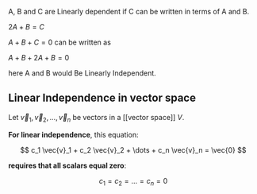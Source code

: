 A, B and C are Linearly dependent if C can be written in terms of A and B.

$2A +B = C$

$A + B + C = 0$ can be written as

$A+B+2A+B=0$ 

here A and B would Be Linearly Independent.

## Linear Independence in vector space

Let $\vec{v}_1, \vec{v}_2, \dots, \vec{v}_n$ be vectors in a [[vector space]] $V$.

**For linear independence**, this equation:

$$
c_1 \vec{v}_1 + c_2 \vec{v}_2 + \dots + c_n \vec{v}_n = \vec{0}
$$

**requires that all scalars equal zero**:

$$
c_1 = c_2 = \dots = c_n = 0
$$
